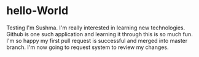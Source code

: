 # hello-World
Testing
I'm Sushma. I'm really interested in learning new technologies. Github is one such application and learning it through this is so much fun.
I'm so happy my first pull request is successful and merged into master branch. 
I'm now going to request system to review my changes.
